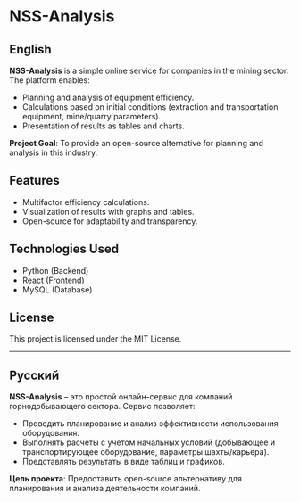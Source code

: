# NSS-Analysis

## English

**NSS-Analysis** is a simple online service for companies in the mining sector. The platform enables:
- Planning and analysis of equipment efficiency.
- Calculations based on initial conditions (extraction and transportation equipment, mine/quarry parameters).
- Presentation of results as tables and charts.

**Project Goal**: To provide an open-source alternative for planning and analysis in this industry.


## Features
- Multifactor efficiency calculations.
- Visualization of results with graphs and tables.
- Open-source for adaptability and transparency.

## Technologies Used
- Python (Backend)
- React (Frontend)
- MySQL (Database)
  
## License
This project is licensed under the MIT License.

---

## Русский

**NSS-Analysis** – это простой онлайн-сервис для компаний горнодобывающего сектора. Сервис позволяет:
- Проводить планирование и анализ эффективности использования оборудования.
- Выполнять расчеты с учетом начальных условий (добывающее и транспортирующее оборудование, параметры шахты/карьера).
- Представлять результаты в виде таблиц и графиков.

**Цель проекта**: Предоставить open-source альтернативу для планирования и анализа деятельности компаний.

